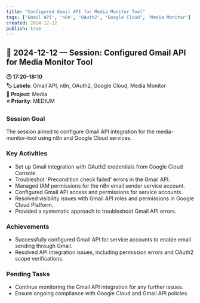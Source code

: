 ```yaml
---
title: "Configured Gmail API for Media Monitor Tool"
tags: ['Gmail API', 'n8n', 'OAuth2', 'Google Cloud', 'Media Monitor']
created: 2024-12-12
publish: true
---
```


## 📅 2024-12-12 — Session: Configured Gmail API for Media Monitor Tool

**🕒 17:20–18:10**  
**🏷️ Labels**: Gmail API, n8n, OAuth2, Google Cloud, Media Monitor  
**📂 Project**: Media  
**⭐ Priority**: MEDIUM  


### Session Goal
The session aimed to configure Gmail API integration for the media-monitor-tool using n8n and Google Cloud services.

### Key Activities
- Set up Gmail integration with OAuth2 credentials from Google Cloud Console.
- Troubleshot 'Precondition check failed' errors in the Gmail API.
- Managed IAM permissions for the n8n email sender service account.
- Configured Gmail API access and permissions for service accounts.
- Resolved visibility issues with Gmail API roles and permissions in Google Cloud Platform.
- Provided a systematic approach to troubleshoot Gmail API errors.

### Achievements
- Successfully configured Gmail API for service accounts to enable email sending through Gmail.
- Resolved API integration issues, including permission errors and OAuth2 scope verifications.

### Pending Tasks
- Continue monitoring the Gmail API integration for any further issues.
- Ensure ongoing compliance with Google Cloud and Gmail API policies.
